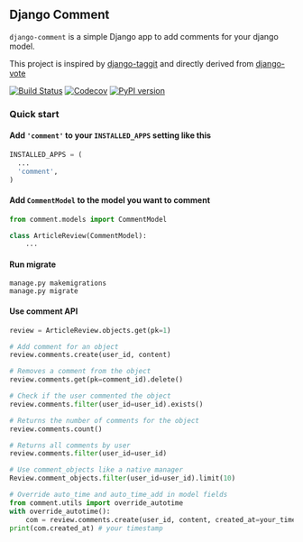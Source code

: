 ## Django Comment

``django-comment`` is a simple Django app to add comments for your django model.

This project is inspired by [django-taggit](https://github.com/alex/django-taggit) and directly derived from [django-vote](https://github.com/shanbay/django-vote)

[![Build Status](https://travis-ci.org/shanbay/django-comment.svg)](https://travis-ci.org/shanbay/django-comment)
[![Codecov](https://codecov.io/gh/shanbay/django-comment/coverage.svg?branch=master)](https://codecov.io/gh/shanbay/django-comment?branch=master)
[![PyPI version](https://badge.fury.io/py/django-comment.svg)](https://badge.fury.io/py/django-comment)

### Quick start


#### Add `'comment'` to your `INSTALLED_APPS` setting like this

```python
INSTALLED_APPS = (
  ...
  'comment',
)
```

#### Add `CommentModel` to the model you want to comment

```python
from comment.models import CommentModel

class ArticleReview(CommentModel):
    ...
```

#### Run migrate

```shell
manage.py makemigrations
manage.py migrate
```


#### Use comment API

```python
review = ArticleReview.objects.get(pk=1)

# Add comment for an object
review.comments.create(user_id, content)

# Removes a comment from the object
review.comments.get(pk=comment_id).delete()

# Check if the user commented the object
review.comments.filter(user_id=user_id).exists()

# Returns the number of comments for the object
review.comments.count()

# Returns all comments by user
review.comments.filter(user_id=user_id)

# Use comment_objects like a native manager
Review.comment_objects.filter(user_id=user_id).limit(10)

# Override auto_time and auto_time_add in model fields
from comment.utils import override_autotime
with override_autotime():
    com = review.comments.create(user_id, content, created_at=your_timestamp)
print(com.created_at) # your timestamp

```
